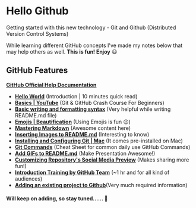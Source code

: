 # Hello Github

Getting started with this new technology - Git and Github (Distributed Version Control Systems)

While learning different GitHub concepts I've made my notes below that may help others as well. **This is fun! Enjoy** :smiley:

## GitHub Features
**[GitHub Official Help Documentation](https://help.github.com/en/github)**

* **[Hello World](https://guides.github.com/activities/hello-world/)** (Introduction | 10 minutes quick read)
* **[Basics | YouTube](https://www.youtube.com/watch?v=SWYqp7iY_Tc&t=1s)** (Git & GitHub Crash Course For Beginners)
* **[Basic writing and formatting syntax](https://help.github.com/en/github/writing-on-github/basic-writing-and-formatting-syntax)** (Very helpful while writing README.md file)
* **[Emojis | Beautification](https://www.webfx.com/tools/emoji-cheat-sheet/)** (Using Emojis is fun :wink:)
* **[Mastering Markdown](https://guides.github.com/features/mastering-markdown/)** (Awesome content here)
* **[Inserting Images to README.md](https://www.youtube.com/watch?v=hHbWF1Bvgf4)** (Interesting to know) 
* **[Installing and Configuring Git | Mac](https://www.youtube.com/watch?v=0Icla6TVNNo)** (It comes pre-installed on Mac)
* **[Git Commands](https://gist.github.com/jedmao/5053440)** (Cheat Sheet for common daily use GitHub Commands)
* **[Add GIFs to README.md](https://medium.com/@josephcardillo/how-to-add-gifs-to-your-github-readme-89c74da2ce47)** (Make Presentation Awesome!)
* **[Customizing Repository's Social Media Preview](https://help.github.com/en/github/administering-a-repository/customizing-your-repositorys-social-media-preview)** (Makes sharing more fun!)
* **[Introduction Training by GitHub Team](https://lab.github.com/githubtraining/introduction-to-github)** (~1 hr and for all kind of audiences)
* **[Adding an existing project to Github](https://help.github.com/en/github/importing-your-projects-to-github/adding-an-existing-project-to-github-using-the-command-line)**(Very much required information)

#### Will keep on adding, so stay tuned...... :eyes:
